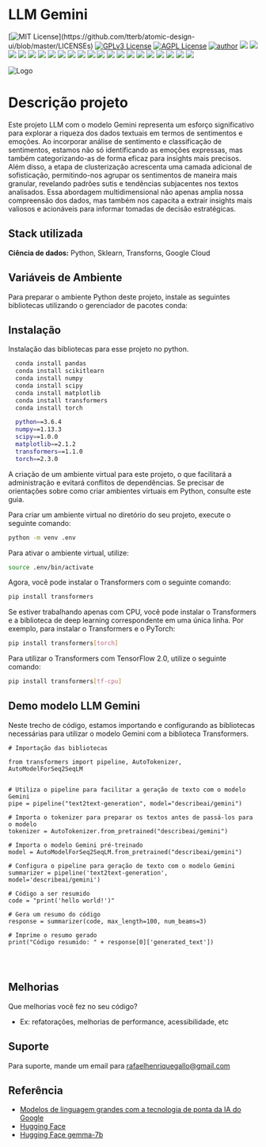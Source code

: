 # LLM Gemini

[![MIT License](https://img.shields.io/apm/l/atomic-design-ui.svg?)](https://github.com/tterb/atomic-design-ui/blob/master/LICENSEs)
[![GPLv3 License](https://img.shields.io/badge/License-GPL%20v3-yellow.svg)](https://opensource.org/licenses/)
[![AGPL License](https://img.shields.io/badge/license-AGPL-blue.svg)](http://www.gnu.org/licenses/agpl-3.0)
[![author](https://img.shields.io/badge/author-RafaelGallo-red.svg)](https://github.com/RafaelGallo?tab=repositories) 
[![](https://img.shields.io/badge/python-3.7+-blue.svg)](https://www.python.org/downloads/release/python-374/) 
[![](https://img.shields.io/badge/R-3.6.0-red.svg)](https://www.r-project.org/)
[![](https://img.shields.io/badge/ggplot2-white.svg)](https://ggplot2.tidyverse.org/)
[![](https://img.shields.io/badge/transformers-white.svg)](https://huggingface.co/docs/transformers)
[![](https://img.shields.io/badge/Google_Cloud-white.svg)](https://huggingface.co/docs/transformers)
[![](https://img.shields.io/badge/dplyr-blue.svg)](https://dplyr.tidyverse.org/)
[![](https://img.shields.io/badge/readr-green.svg)](https://readr.tidyverse.org/)
[![](https://img.shields.io/badge/ggvis-black.svg)](https://ggvis.tidyverse.org/)
[![](https://img.shields.io/badge/Shiny-red.svg)](https://shiny.tidyverse.org/)
[![](https://img.shields.io/badge/plotly-green.svg)](https://plotly.com/)
[![](https://img.shields.io/badge/XGBoost-red.svg)](https://xgboost.readthedocs.io/en/stable/#)
[![](https://img.shields.io/badge/Tensorflow-orange.svg)](https://powerbi.microsoft.com/pt-br/)
[![](https://img.shields.io/badge/Keras-red.svg)](https://powerbi.microsoft.com/pt-br/)
[![](https://img.shields.io/badge/CUDA-gree.svg)](https://powerbi.microsoft.com/pt-br/)
[![](https://img.shields.io/badge/Caret-orange.svg)](https://caret.tidyverse.org/)
[![](https://img.shields.io/badge/Pandas-blue.svg)](https://pandas.pydata.org/) 
[![](https://img.shields.io/badge/Matplotlib-blue.svg)](https://matplotlib.org/)
[![](https://img.shields.io/badge/Seaborn-green.svg)](https://seaborn.pydata.org/)
[![](https://img.shields.io/badge/Matplotlib-orange.svg)](https://scikit-learn.org/stable/) 
[![](https://img.shields.io/badge/Scikit_Learn-green.svg)](https://scikit-learn.org/stable/)
[![](https://img.shields.io/badge/Numpy-white.svg)](https://numpy.org/) 

![Logo](https://logowik.com/content/uploads/images/google-ai-gemini91216.logowik.com.webp)

# Descrição projeto

Este projeto LLM com o modelo Gemini representa um esforço significativo para explorar a riqueza dos dados textuais em termos de sentimentos e emoções. Ao incorporar análise de sentimento e classificação de sentimentos, estamos não só identificando as emoções expressas, mas também categorizando-as de forma eficaz para insights mais precisos. Além disso, a etapa de clusterização acrescenta uma camada adicional de sofisticação, permitindo-nos agrupar os sentimentos de maneira mais granular, revelando padrões sutis e tendências subjacentes nos textos analisados. Essa abordagem multidimensional não apenas amplia nossa compreensão dos dados, mas também nos capacita a extrair insights mais valiosos e acionáveis para informar tomadas de decisão estratégicas.

## Stack utilizada

**Ciência de dados:** Python, Sklearn, Transforns, Google Cloud

## Variáveis de Ambiente

Para preparar o ambiente Python deste projeto, instale as seguintes bibliotecas utilizando o gerenciador de pacotes conda:


## Instalação

Instalação das bibliotecas para esse projeto no python.

```bash
  conda install pandas 
  conda install scikitlearn
  conda install numpy
  conda install scipy
  conda install matplotlib
  conda install transformers
  conda install torch

  python==3.6.4
  numpy==1.13.3
  scipy==1.0.0
  matplotlib==2.1.2
  transformers==1.1.0
  torch==2.3.0
```
A criação de um ambiente virtual para este projeto, o que facilitará a administração e evitará conflitos de dependências. Se precisar de orientações sobre como criar ambientes virtuais em Python, consulte este guia.

Para criar um ambiente virtual no diretório do seu projeto, execute o seguinte comando:

```bash
python -m venv .env
```
Para ativar o ambiente virtual, utilize:
```bash
source .env/bin/activate
```
Agora, você pode instalar o Transformers com o seguinte comando:

```bash
pip install transformers
```
Se estiver trabalhando apenas com CPU, você pode instalar o Transformers e a biblioteca de deep learning correspondente em uma única linha. Por exemplo, para instalar o Transformers e o PyTorch:

```bash
pip install transformers[torch]
```
Para utilizar o Transformers com TensorFlow 2.0, utilize o seguinte comando:

```bash
pip install transformers[tf-cpu]
```
## Demo modelo LLM Gemini

Neste trecho de código, estamos importando e configurando as bibliotecas necessárias para utilizar o modelo Gemini com a biblioteca Transformers.

```
# Importação das bibliotecas

from transformers import pipeline, AutoTokenizer, AutoModelForSeq2SeqLM


# Utiliza o pipeline para facilitar a geração de texto com o modelo Gemini
pipe = pipeline("text2text-generation", model="describeai/gemini")

# Importa o tokenizer para preparar os textos antes de passá-los para o modelo
tokenizer = AutoTokenizer.from_pretrained("describeai/gemini")

# Importa o modelo Gemini pré-treinado
model = AutoModelForSeq2SeqLM.from_pretrained("describeai/gemini")

# Configura o pipeline para geração de texto com o modelo Gemini
summarizer = pipeline('text2text-generation', model='describeai/gemini')

# Código a ser resumido
code = "print('hello world!')"

# Gera um resumo do código
response = summarizer(code, max_length=100, num_beams=3)

# Imprime o resumo gerado
print("Código resumido: " + response[0]['generated_text'])




```

## Melhorias

Que melhorias você fez no seu código? 
- Ex: refatorações, melhorias de performance, acessibilidade, etc


## Suporte

Para suporte, mande um email para rafaelhenriquegallo@gmail.com
## Referência

 - [Modelos de linguagem grandes com a tecnologia de ponta da IA do Google](https://cloud.google.com/ai/llms?hl=pt-BR)
 - [Hugging Face](https://huggingface.co/describeai/gemini)
 - [Hugging Face gemma-7b ](https://huggingface.co/google/gemma-7b)

